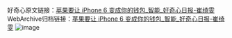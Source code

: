 好奇心原文链接：[苹果要让 iPhone 6 变成你的钱包_智能_好奇心日报-崔绮雯](https://www.qdaily.com/articles/2105.html)
WebArchive归档链接：[苹果要让 iPhone 6 变成你的钱包_智能_好奇心日报-崔绮雯](http://web.archive.org/web/20190623150845/https://www.qdaily.com/articles/2105.html)
![image](http://ww3.sinaimg.cn/large/007d5XDply1g3v4mx2x97j30u02x7e81)